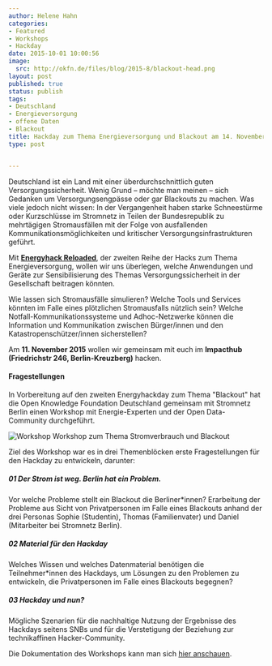 ```yaml
---
author: Helene Hahn
categories:
- Featured
- Workshops
- Hackday
date: 2015-10-01 10:00:56
image:
  src: http://okfn.de/files/blog/2015-8/blackout-head.png
layout: post
published: true
status: publish
tags:
- Deutschland
- Energieversorgung
- offene Daten
- Blackout
title: Hackday zum Thema Energieversorgung und Blackout am 14. November 2015
type: post


---
```


Deutschland ist ein Land mit einer überdurchschnittlich guten Versorgungssicherheit. Wenig Grund – möchte man meinen – sich Gedanken um Versorgungsengpässe oder gar Blackouts zu machen. Was viele jedoch nicht wissen: In der Vergangenheit haben starke Schneestürme oder Kurzschlüsse im Stromnetz in Teilen der Bundesrepublik zu mehrtägigen Stromausfällen mit der Folge von ausfallenden Kommunikationsmöglichkeiten und kritischer Versorgungsinfrastrukturen geführt.

Mit <strong>[Energyhack Reloaded](http://energyhack.de/)</strong>, der zweiten Reihe der Hacks zum Thema Energieversorgung, wollen wir uns überlegen, welche Anwendungen und Geräte zur Sensibilisierung des Themas Versorgungssicherheit in der Gesellschaft beitragen könnten. 

Wie lassen sich Stromausfälle simulieren? Welche Tools und Services könnten im Falle eines plötzlichen Stromausfalls nützlich sein? Welche Notfall-Kommunikationssysteme und Adhoc-Netzwerke können die Information und Kommunikation zwischen Bürger/innen und den Katastropenschützer/innen sicherstellen? 

Am <strong>11. November 2015</strong> wollen wir gemeinsam mit euch im <strong>Impacthub (Friedrichstr 246, Berlin-Kreuzberg)</strong> hacken.

<h4>Fragestellungen</h4>

In Vorbereitung auf den zweiten Energyhackday zum Thema "Blackout" hat die Open Knowledge Foundation Deutschland gemeinsam mit Stromnetz Berlin einen Workshop mit Energie-Experten und der Open Data-Community durchgeführt.

![Workshop](http://okfn.de/files/blog/2015-9/workshop.jpg "Workshop Blackout") Workshop zum Thema Stromverbrauch und Blackout

Ziel des Workshop war es in drei Themenblöcken erste Fragestellungen für den Hackday zu entwickeln, darunter: 

##### 01	Der Strom ist weg. Berlin hat ein Problem.

Vor welche Probleme stellt ein Blackout die Berliner*innen? Erarbeitung der Probleme aus Sicht von Privatpersonen im Falle eines Blackouts anhand der drei Personas Sophie (Studentin), Thomas (Familienvater) und Daniel (Mitarbeiter bei Stromnetz Berlin).

##### 02	Material für den Hackday

Welches Wissen und welches Datenmaterial benötigen die Teilnehmer*innen des Hackdays, um Lösungen zu den Problemen zu entwickeln, die Privatpersonen im Falle eines Blackouts begegnen?


##### 03	Hackday und nun?

Mögliche Szenarien für die nachhaltige Nutzung der Ergebnisse des Hackdays seitens SNBs und für die Verstetigung der Beziehung zur technikaffinen Hacker-Community.

Die Dokumentation des Workshops kann man sich [hier anschauen](http://okfn.de/files/blog/2015-9/Doku_Workshop_Blackout_kurz.pdf).


